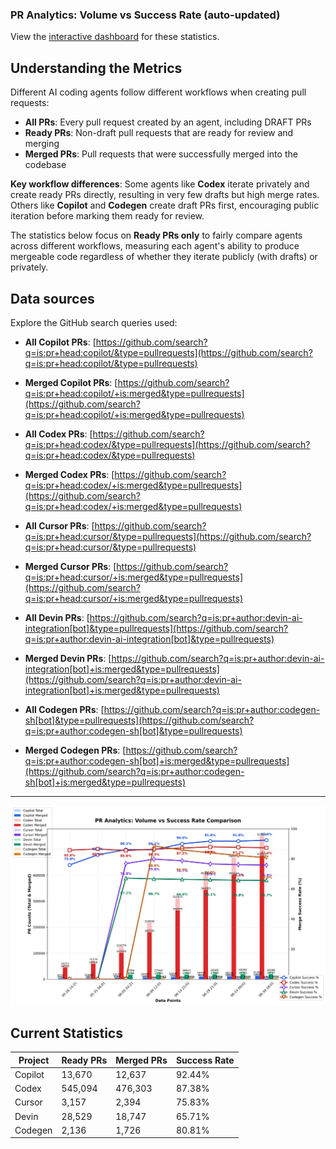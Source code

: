 ### PR Analytics: Volume vs Success Rate (auto-updated)

View the [interactive dashboard](https://aavetis.github.io/ai-pr-watcher/) for these statistics.

## Understanding the Metrics

Different AI coding agents follow different workflows when creating pull requests:

- **All PRs**: Every pull request created by an agent, including DRAFT PRs
- **Ready PRs**: Non-draft pull requests that are ready for review and merging
- **Merged PRs**: Pull requests that were successfully merged into the codebase

**Key workflow differences**: Some agents like **Codex** iterate privately and create ready PRs directly, resulting in very few drafts but high merge rates. Others like **Copilot** and **Codegen** create draft PRs first, encouraging public iteration before marking them ready for review.

The statistics below focus on **Ready PRs only** to fairly compare agents across different workflows, measuring each agent's ability to produce mergeable code regardless of whether they iterate publicly (with drafts) or privately.

## Data sources

Explore the GitHub search queries used:



- **All Copilot PRs**: [https://github.com/search?q=is:pr+head:copilot/&type=pullrequests](https://github.com/search?q=is:pr+head:copilot/&type=pullrequests)
- **Merged Copilot PRs**: [https://github.com/search?q=is:pr+head:copilot/+is:merged&type=pullrequests](https://github.com/search?q=is:pr+head:copilot/+is:merged&type=pullrequests)
  

- **All Codex PRs**: [https://github.com/search?q=is:pr+head:codex/&type=pullrequests](https://github.com/search?q=is:pr+head:codex/&type=pullrequests)
- **Merged Codex PRs**: [https://github.com/search?q=is:pr+head:codex/+is:merged&type=pullrequests](https://github.com/search?q=is:pr+head:codex/+is:merged&type=pullrequests)
  

- **All Cursor PRs**: [https://github.com/search?q=is:pr+head:cursor/&type=pullrequests](https://github.com/search?q=is:pr+head:cursor/&type=pullrequests)
- **Merged Cursor PRs**: [https://github.com/search?q=is:pr+head:cursor/+is:merged&type=pullrequests](https://github.com/search?q=is:pr+head:cursor/+is:merged&type=pullrequests)
  

- **All Devin PRs**: [https://github.com/search?q=is:pr+author:devin-ai-integration[bot]&type=pullrequests](https://github.com/search?q=is:pr+author:devin-ai-integration[bot]&type=pullrequests)
- **Merged Devin PRs**: [https://github.com/search?q=is:pr+author:devin-ai-integration[bot]+is:merged&type=pullrequests](https://github.com/search?q=is:pr+author:devin-ai-integration[bot]+is:merged&type=pullrequests)
  

- **All Codegen PRs**: [https://github.com/search?q=is:pr+author:codegen-sh[bot]&type=pullrequests](https://github.com/search?q=is:pr+author:codegen-sh[bot]&type=pullrequests)
- **Merged Codegen PRs**: [https://github.com/search?q=is:pr+author:codegen-sh[bot]+is:merged&type=pullrequests](https://github.com/search?q=is:pr+author:codegen-sh[bot]+is:merged&type=pullrequests)
  

---

![chart](docs/chart.png)

## Current Statistics

| Project | Ready PRs | Merged PRs | Success Rate |
| ------- | --------- | ---------- | ------------ |
| Copilot | 13,670 | 12,637 | 92.44% |
| Codex | 545,094 | 476,303 | 87.38% |
| Cursor | 3,157 | 2,394 | 75.83% |
| Devin | 28,529 | 18,747 | 65.71% |
| Codegen | 2,136 | 1,726 | 80.81% |